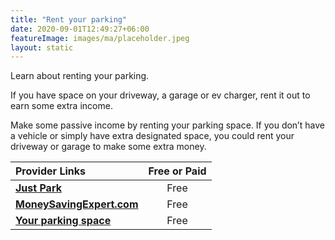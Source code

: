 ```yaml
---
title: "Rent your parking"
date: 2020-09-01T12:49:27+06:00
featureImage: images/ma/placeholder.jpeg
layout: static
---
```


Learn about renting your parking.

If you have space on your driveway, a garage or ev charger, rent it out to earn some extra income.

Make some passive income by renting your parking space. If you don’t have a vehicle or simply have extra designated space, you could rent your driveway or garage to make some extra money.

| Provider Links      | Free or Paid  |  
| :-----------          | :--------------:      |  
| [**Just Park**](https://www.justpark.com/how-it-works/rent-out-your-driveway) | Free | 
| [**MoneySavingExpert.com**](https://www.moneysavingexpert.com/shopping/cheap-parking-rental/) | Free | 
| [**Your parking space**](https://www.yourparkingspace.co.uk/insights/why-renting-parking-space-is-great-idea-to-earn-side-income) | Free | 
  

<br/><br/>






